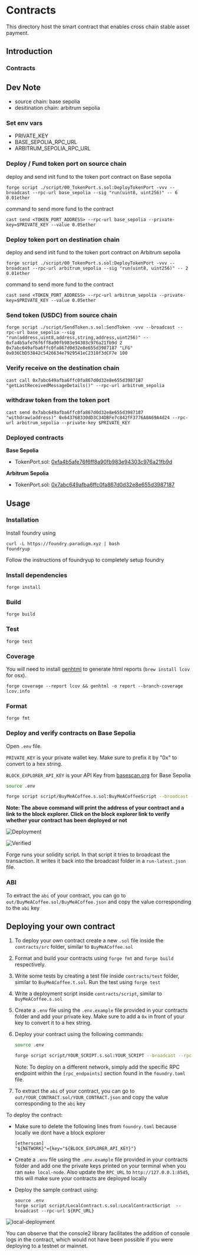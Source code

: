 # Contracts

This directory host the smart contract that enables cross chain stable asset payment.

## Introduction

### Contracts

## Dev Note

- source chain: base sepolia
- desitination chain: arbitrum sepolia

### Set env vars

- PRIVATE_KEY
- BASE_SEPOLIA_RPC_URL
- ARBITRUM_SEPOLIA_RPC_URL

### Deploy / Fund token port on source chain

deploy and send init fund to the token port contract on Base sepolia

```
forge script ./script/00_TokenPort.s.sol:DeployTokenPort -vvv --broadcast --rpc-url base_sepolia --sig "run(uint8, uint256)" -- 6 0.01ether
```

command to send more fund to the contract

```
cast send <TOKEN_PORT_ADDRESS> --rpc-url base_sepolia --private-key=$PRIVATE_KEY --value 0.05ether
```

### Deploy token port on destination chain

deploy and send init fund to the token port contract on Arbitrum sepolia

```
forge script ./script/00_TokenPort.s.sol:DeployTokenPort -vvv --broadcast --rpc-url arbitrum_sepolia --sig "run(uint8, uint256)" -- 2 0.01ether
```

command to send more fund to the contract

```
cast send <TOKEN_PORT_ADDRESS> --rpc-url arbitrum_sepolia --private-key=$PRIVATE_KEY --value 0.05ether
```

### Send token (USDC) from source chain

```
forge script ./script/SendToken.s.sol:SendToken -vvv --broadcast --rpc-url base_sepolia --sig "run(address,uint8,address,string,address,uint256)" -- 0xfa4b5afe76f6ff8a90fb983e94303c976a21fb9d 2 0x7abc649afba6ffc0fa867d0d32e8e655d3987187 "LFG" 0x036CbD53842c5426634e7929541eC2318f3dCF7e 100
```

### Verify receive on the destination chain

```
cast call 0x7abc649afba6ffc0fa867d0d32e8e655d3987187 "getLastReceivedMessageDetails()" --rpc-url arbitrum_sepolia
```

### withdraw token from the token port

```
cast send 0x7abc649afba6ffc0fa867d0d32e8e655d3987187 "withdraw(address)" 0x643768330dD3C34DBFe7c842fF3776A0A69A4d24 --rpc-url arbitrum_sepolia --private-key $PRIVATE_KEY
```

### Deployed contracts

**Base Sepolia**

- TokenPort.sol: [0xfa4b5afe76f6ff8a90fb983e94303c976a21fb9d](https://sepolia.basescan.org/address/0xfa4b5afe76f6ff8a90fb983e94303c976a21fb9d)

**Arbitrum Sepolia**

- TokenPort.sol: [0x7abc649afba6ffc0fa867d0d32e8e655d3987187](https://sepolia.arbiscan.io/address/0x7abc649afba6ffc0fa867d0d32e8e655d3987187)

## Usage

### Installation

Install foundry using

```shell
curl -L https://foundry.paradigm.xyz | bash
foundryup
```

Follow the instructions of foundryup to completely setup foundry

### Install dependencies

```shell
forge install
```

### Build

```shell
forge build
```

### Test

```shell
forge test
```

### Coverage

You will need to install [genhtml](https://github.com/linux-test-project/lcov) to generate html reports (`brew install lcov` for osx).

```shell
forge coverage --report lcov && genhtml -o report --branch-coverage lcov.info
```

### Format

```shell
forge fmt
```

### Deploy and verify contracts on Base Sepolia

Open `.env` file.

`PRIVATE_KEY` is your private wallet key. Make sure to prefix it by "0x" to convert to a hex string.

`BLOCK_EXPLORER_API_KEY` is your API Key from [basescan.org](https://docs.basescan.org/getting-started) for Base Sepolia

```bash
source .env

forge script script/BuyMeACoffee.s.sol:BuyMeACoffeeScript --broadcast --verify --rpc-url base_sepolia
```

<b>Note: The above command will print the address of your contract and a link to the block explorer. Click on the block explorer link to verify whether your contract has been deployed or not </b>

![Deployment](./assets/deployment.png)

![Verified](./assets/verified.png)

Forge runs your solidity script. In that script it tries to broadcast the transaction. It writes it back into the broadcast folder in a `run-latest.json` file.

### ABI

To extract the `abi` of your contract, you can go to `out/BuyMeACoffee.sol/BuyMeACoffee.json` and copy the value corresponding to the `abi` key

## Deploying your own contract

1. To deploy your own contract create a new `.sol` file inside the `contracts/src` folder, similar to `BuyMeACoffee.sol`
2. Format and build your contracts using `forge fmt` and `forge build` respectively.
3. Write some tests by creating a test file inside `contracts/test` folder, similar to `BuyMeACoffee.t.sol`. Run the test using `forge test`
4. Write a deployment script inside `contracts/script`, similar to `BuyMeACoffee.s.sol`
5. Create a `.env` file using the `.env.example` file provided in your contracts folder and add your private key. Make sure to add a `0x` in front of your key to convert it to a hex string.
6. Deploy your contract using the following commands:

   ```bash
   source .env

   forge script script/YOUR_SCRIPT.s.sol:YOUR_SCRIPT --broadcast --rpc-url base_sepolia
   ```

   Note: To deploy on a different network, simply add the specific RPC endpoint within the `[rpc_endpoints]` section found in the `foundry.toml` file.
   <br/>

7. To extract the `abi` of your contract, you can go to `out/YOUR_CONTRACT.sol/YOUR_CONTRACT.json` and copy the value corresponding to the `abi` key

To deploy the contract:

- Make sure to delete the following lines from `foundry.toml` because locally we dont have a block explorer

  ```
  [etherscan]
  "${NETWORK}"={key="${BLOCK_EXPLORER_API_KEY}"}
  ```

- Create a `.env` file using the `.env.example` file provided in your contracts folder and add one the private keys printed on your terminal when you ran `make local-node`. Also update the `RPC_URL` to `http://127.0.0.1:8545`, this will make sure your contracts are deployed locally

- Deploy the sample contract using:
  ```
  source .env
  forge script script/LocalContract.s.sol:LocalContractScript  --broadcast --rpc-url ${RPC_URL}
  ```

![local-deployment](./assets/local-deployment.png)

You can observe that the console2 library facilitates the addition of console logs in the contract, which would not have been possible if you were deploying to a testnet or mainnet.
